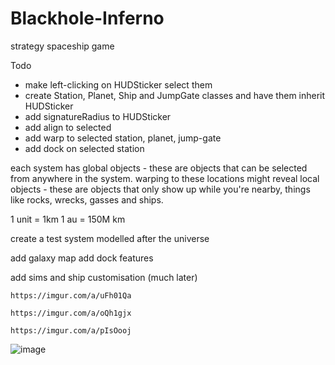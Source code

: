 # Blackhole-Inferno
strategy spaceship game

Todo

* make left-clicking on HUDSticker select them
* create Station, Planet, Ship and JumpGate classes and have them inherit HUDSticker
* add signatureRadius to HUDSticker
* add align to selected
* add warp to selected station, planet, jump-gate
* add dock on selected station


each system has global objects - these are objects that can be selected from anywhere in the system. warping to these locations might reveal local objects - these are objects that only show up while you're nearby, things like rocks, wrecks, gasses and ships.

1 unit = 1km
1 au = 150M km

create a test system modelled after the universe

add galaxy map
add dock features

add sims and ship customisation (much later)


```https://imgur.com/a/uFh01Qa```

```https://imgur.com/a/oQh1gjx```

```https://imgur.com/a/pIsOooj```

![image](https://github.com/ThimbleFire/Blackhole-Inferno/assets/14812476/a520caf6-19de-4b69-a858-b3cf640d2506)

